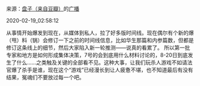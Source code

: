来源：[盘子（来自豆瓣）](https://www.douban.com/people/zhaoxun69/)的[广播](https://www.douban.com/people/zhaoxun69/status/2820091308/)


2020-02-19_02:58:12


从事情开始爆发到现在，从媒体到私人，拉了好多版时间线。现在偶尔有个新的爆（甩）料（锅）会修订一下之前的时间线信息，比如华生那篇和内参篇数，但都是修订这条线上的细节，然后大家陷入新一轮推测——说真的看累了。
所以第一批专家和地方是如何形成集体决策，7号的会到底用什么材料讨论的，8-20日到底发生了什么……之类触及关键的全部看不见。这种大事，让我们玩杀人游戏不如请法官爆了杀手是谁，现在这个“游戏”已经漫长到让人疲惫不堪，也不知道最后有没有结果，冤魂们不要放过每一个吧。
